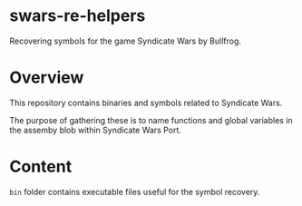 # swars-re-helpers

Recovering symbols for the game Syndicate Wars by Bullfrog.

# Overview

This repository contains binaries and symbols related
to Syndicate Wars.

The purpose of gathering these is to name functions and
global variables in the assemby blob within Syndicate Wars
Port.

# Content

`bin` folder contains executable files useful for the
symbol recovery.

